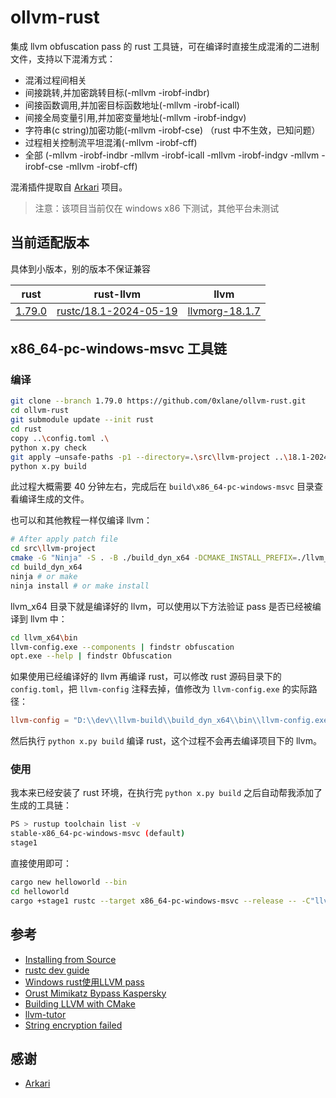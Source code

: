# ollvm-rust

集成 llvm obfuscation pass 的 rust 工具链，可在编译时直接生成混淆的二进制文件，支持以下混淆方式：

- 混淆过程间相关
- 间接跳转,并加密跳转目标(-mllvm -irobf-indbr)
- 间接函数调用,并加密目标函数地址(-mllvm -irobf-icall)
- 间接全局变量引用,并加密变量地址(-mllvm -irobf-indgv)
- 字符串(c string)加密功能(-mllvm -irobf-cse) （rust 中不生效，已知问题）
- 过程相关控制流平坦混淆(-mllvm -irobf-cff)
- 全部 (-mllvm -irobf-indbr -mllvm -irobf-icall -mllvm -irobf-indgv -mllvm -irobf-cse -mllvm -irobf-cff)

混淆插件提取自 [Arkari](https://github.com/KomiMoe/Arkari) 项目。

> 注意：该项目当前仅在 windows x86 下测试，其他平台未测试

## 当前适配版本

具体到小版本，别的版本不保证兼容

|rust|rust-llvm|llvm|
|--|--|--|
|[1.79.0](https://github.com/rust-lang/rust/tree/1.79.0)|[rustc/18.1-2024-05-19](https://github.com/rust-lang/llvm-project/tree/rustc/18.1-2024-05-19)|[llvmorg-18.1.7](https://github.com/llvm/llvm-project/tree/llvmorg-18.1.7)|

## x86_64-pc-windows-msvc 工具链

### 编译

```bash
git clone --branch 1.79.0 https://github.com/0xlane/ollvm-rust.git
cd ollvm-rust
git submodule update --init rust
cd rust
copy ..\config.toml .\
python x.py check
git apply —unsafe-paths -p1 --directory=.\src\llvm-project ..\18.1-2024-05-19.patch
python x.py build
```

此过程大概需要 40 分钟左右，完成后在 `build\x86_64-pc-windows-msvc` 目录查看编译生成的文件。

也可以和其他教程一样仅编译 llvm：

```bash
# After apply patch file
cd src\llvm-project
cmake -G "Ninja" -S . -B ./build_dyn_x64 -DCMAKE_INSTALL_PREFIX=./llvm_x64 -DCMAKE_CXX_STANDARD=17 -DCMAKE_BUILD_TYPE=Release -DLLVM_ENABLE_PROJECTS="clang;clang-tools-extra;lld;lldb;" -DLLVM_TARGETS_TO_BUILD="X86" -DLLVM_INSTALL_UTILS=ON -DLLVM_INCLUDE_TESTS=OFF -DLLVM_BUILD_TESTS=OFF -DLLVM_INCLUDE_BENCHMARKS=OFF -DLLVM_BUILD_BENCHMARKS=OFF
cd build_dyn_x64
ninja # or make
ninja install # or make install
```

llvm_x64 目录下就是编译好的 llvm，可以使用以下方法验证 pass 是否已经被编译到 llvm 中：

```bash
cd llvm_x64\bin
llvm-config.exe --components | findstr obfuscation
opt.exe --help | findstr Obfuscation
```

如果使用已经编译好的 llvm 再编译 rust，可以修改 rust 源码目录下的 `config.toml`，把 `llvm-config` 注释去掉，值修改为 `llvm-config.exe` 的实际路径：

```toml
llvm-config = "D:\\dev\\llvm-build\\build_dyn_x64\\bin\\llvm-config.exe"
```

然后执行 `python x.py build` 编译 rust，这个过程不会再去编译项目下的 llvm。

### 使用

我本来已经安装了 rust 环境，在执行完 `python x.py build` 之后自动帮我添加了生成的工具链：

```bash
PS > rustup toolchain list -v
stable-x86_64-pc-windows-msvc (default)
stage1
```

直接使用即可：

```bash
cargo new helloworld --bin
cd helloworld
cargo +stage1 rustc --target x86_64-pc-windows-msvc --release -- -C"llvm-args=-irobf-indbr -irobf-icall -irobf-indgv -irobf-cse -irobf-cff"
```

## 参考

- [Installing from Source](https://github.com/rust-lang/rust/blob/master/INSTALL.md)
- [rustc dev guide](https://rustc-dev-guide.rust-lang.org/building/how-to-build-and-run.html)
- [Windows rust使用LLVM pass](https://bbs.kanxue.com/thread-274453.htm)
- [Orust Mimikatz Bypass Kaspersky](https://b1n.io/posts/orust-mimikatz-bypass-kaspersky/)
- [Building LLVM with CMake](https://llvm.org/docs/CMake.html#developing-llvm-passes-out-of-source)
- [llvm-tutor](https://github.com/banach-space/llvm-tutor)
- [String encryption failed](https://github.com/joaovarelas/Obfuscator-LLVM-16.0/issues/8)

## 感谢

- [Arkari](https://github.com/KomiMoe/Arkari)
